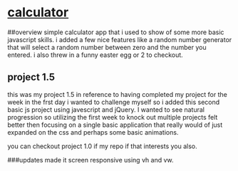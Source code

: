 # [calculator](https://oldbettie.github.io/calculator/)

##overview
simple calculator app that i used to show of some more basic javascript skills. i added a few nice features like a random number generator that will select a random number between zero and the number you entered. i also threw in a funny easter egg or 2 to checkout.

## project 1.5
this was my project 1.5 in reference to having completed my project for the week in the frst day i wanted to challenge myself so i added this second basic js project using javescript and jQuery. I wanted to see natural progression so utilizing the first week to knock out multiple projects felt better then focusing on a single basic application that really would of just expanded on the css and perhaps some basic animations.

you can checkout project 1.0 if my repo if that interests you also.

###updates
made it screen responsive using vh and vw.
